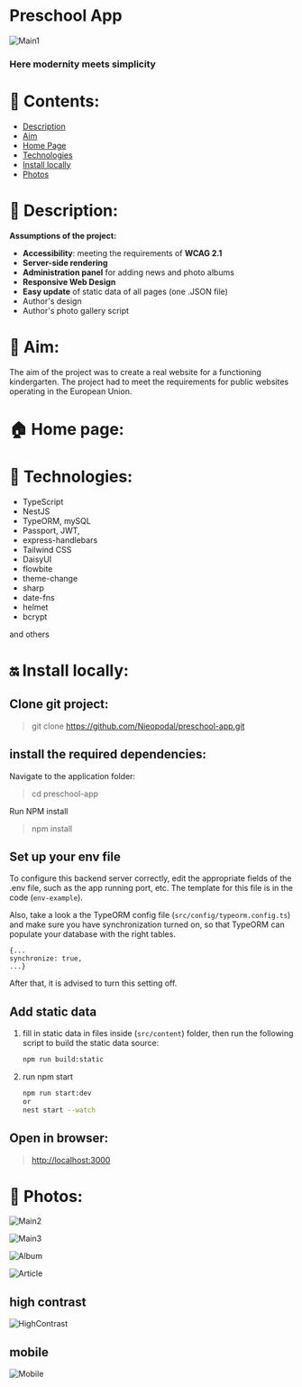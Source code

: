 # Preschool App

![Main1](https://github.com/Nieopodal/preschool-app/assets/123494717/4f6f0888-f8c5-4393-a9f3-ed7405299e54)

### Here modernity meets simplicity ###

# 📖 Contents:

* [Description](#-description)
* [Aim](#-aim)
* [Home Page](#-home-page)
* [Technologies](#-technologies)
* [Install locally](#-install-locally)
* [Photos](#-photos)
  
# 🛫 Description:

**Assumptions of the project:**

+ **Accessibility**: meeting the requirements of **WCAG 2.1**
+ **Server-side rendering**
+ **Administration panel** for adding news and photo albums
+ **Responsive Web Design**
+ **Easy update** of static data of all pages (one .JSON file)
+ Author's design
+ Author's photo gallery script

# 🧿 Aim:

The aim of the project was to create a real website for a functioning kindergarten. The project had to meet the requirements for public websites operating in the European Union.

# 🏠 Home page:

*[]()*


# 🔧 Technologies:

+ TypeScript
+ NestJS
+ TypeORM, mySQL
+ Passport, JWT,
+ express-handlebars
+ Tailwind CSS
+ DaisyUI
+ flowbite
+ theme-change
+ sharp
+ date-fns
+ helmet
+ bcrypt

and others

# ‍🔛 Install locally:

## Clone git project:

> git clone https://github.com/Nieopodal/preschool-app.git

## install the required dependencies:

Navigate to the application folder:

> cd preschool-app

Run NPM install

> npm install

## Set up your env file

To configure this backend server correctly, edit the appropriate fields of the .env file, such as the app running port, etc. The template for this file is in the code (`env-example`).

Also, take a look a the TypeORM config file
(`src/config/typeorm.config.ts`) and make sure you have synchronization turned on, so that TypeORM can populate your database with the right tables.

```
{...
synchronize: true,
...}
```

After that, it is advised to turn this setting off.

## Add static data

1. fill in static data in files inside (`src/content`) folder, then run the following script to build the static data source:
    ```sh
    npm run build:static
    ```

2. run npm start
   ```sh
   npm run start:dev
   or
   nest start --watch
   ```

## Open in browser:

   > [http://localhost:3000](http://localhost:3000)

# 📸 Photos:

![Main2](https://github.com/Nieopodal/preschool-app/assets/123494717/d19c40aa-6866-4a20-a42d-44062b5333ad)

![Main3](https://github.com/Nieopodal/preschool-app/assets/123494717/908c506a-1fa5-4454-b10b-e8508a3b576f)

![Album](https://github.com/Nieopodal/preschool-app/assets/123494717/3a978346-7cf2-4c38-91d0-ec554230a0b0)

![Article](https://github.com/Nieopodal/preschool-app/assets/123494717/bf46d0af-8a29-4711-99d9-abbee5439131)

## high contrast

![HighContrast](https://github.com/Nieopodal/preschool-app/assets/123494717/0ad3b86d-5c3b-4e32-882c-b9675904e5e0)

## mobile

![Mobile](https://github.com/Nieopodal/preschool-app/assets/123494717/e75c9dc6-d3ec-48cd-9bfc-986d8d91c203)
